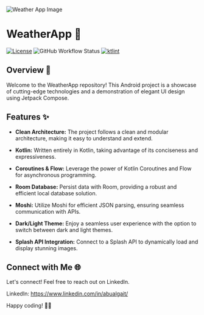 
![Weather App Image](https://github.com/abualgait/CleanArchitectureWeatherApp/assets/38107393/4aaa9b02-e955-4299-9829-690a26f481fc)

# WeatherApp 🌟

[![License](https://img.shields.io/badge/License-MIT-blue.svg)](LICENSE)
![GitHub Workflow Status](https://img.shields.io/github/actions/workflow/status/binaryshrey/dice/android_build.yml)
[![ktlint](https://img.shields.io/badge/code%20style-%E2%9D%A4-FF4081.svg)](https://ktlint.github.io/)

## Overview 🚀
 

Welcome to the WeatherApp repository! This Android project is a showcase of cutting-edge technologies and a demonstration of elegant UI design using Jetpack Compose.

## Features ✨

- **Clean Architecture:** The project follows a clean and modular architecture, making it easy to understand and extend.

- **Kotlin:** Written entirely in Kotlin, taking advantage of its conciseness and expressiveness.

- **Coroutines & Flow:** Leverage the power of Kotlin Coroutines and Flow for asynchronous programming.

- **Room Database:** Persist data with Room, providing a robust and efficient local database solution.

- **Moshi:** Utilize Moshi for efficient JSON parsing, ensuring seamless communication with APIs.

- **Dark/Light Theme:** Enjoy a seamless user experience with the option to switch between dark and light themes.

- **Splash API Integration:** Connect to a Splash API to dynamically load and display stunning images.

## Connect with Me 🌐

Let's connect! Feel free to reach out on LinkedIn.

LinkedIn: https://www.linkedin.com/in/abualgait/

Happy coding! 🚀✨

